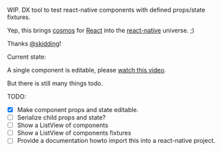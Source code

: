 WIP. DX tool to test react-native components with defined props/state fixtures.

Yep, this brings [cosmos](https://github.com/skidding/cosmos) for
[React](http://facebook.github.io/react/) into the
[react-native](https://facebook.github.io/react-native/) universe. ;)

Thanks [@skidding](https://twitter.com/skidding)!

Current state:

A single component is editable, please [watch this video](https://www.dropbox.com/s/wksnkea3vzs5jcy/react-native-cosmos.mov?dl=0).

But there is still many things todo.

TODO:

* [x] Make component props and state editable.
* [ ] Serialize child props and state?
* [ ] Show a ListView of components
* [ ] Show a ListView of components fixtures
* [ ] Provide a documentation howto import this into a react-native project.
